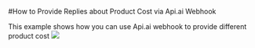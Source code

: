 #How to Provide Replies about Product Cost via Api.ai Webhook

This example shows how you can use Api.ai webhook to provide different product cost
<a href="https://heroku.com/deploy" target="_blank"><img src="https://www.herokucdn.com/deploy/button.svg"></a>
